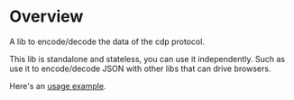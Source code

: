 # Overview

A lib to encode/decode the data of the cdp protocol.

This lib is standalone and stateless, you can use it independently. Such as use it to encode/decode JSON with other libs that can drive browsers.

Here's an [usage example](https://github.com/Unique-AG/rod/blob/9e847f3bab313a1d233c0c868fe5125e2e70de70/examples_test.go#L370-L393).
